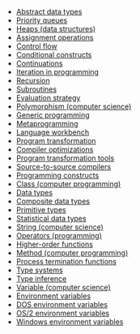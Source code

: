 
- [Abstract data types](https://en.wikipedia.org/wiki/Category:Abstract_data_types)
- [Priority queues](https://en.wikipedia.org/wiki/Category:Priority_queues)
- [Heaps (data structures)](https://en.wikipedia.org/wiki/Category:Heaps_(data_structures))
- [Assignment operations](https://en.wikipedia.org/wiki/Category:Assignment_operations)
- [Control flow](https://en.wikipedia.org/wiki/Category:Control_flow)
- [Conditional constructs](https://en.wikipedia.org/wiki/Category:Conditional_constructs)
- [Continuations](https://en.wikipedia.org/wiki/Category:Continuations)
- [Iteration in programming](https://en.wikipedia.org/wiki/Category:Iteration_in_programming)
- [Recursion](https://en.wikipedia.org/wiki/Category:Recursion)
- [Subroutines](https://en.wikipedia.org/wiki/Category:Subroutines)
- [Evaluation strategy](https://en.wikipedia.org/wiki/Category:Evaluation_strategy)
- [Polymorphism (computer science)](https://en.wikipedia.org/wiki/Category:Polymorphism_(computer_science))
- [Generic programming](https://en.wikipedia.org/wiki/Category:Generic_programming)
- [Metaprogramming](https://en.wikipedia.org/wiki/Category:Metaprogramming)
- [Language workbench](https://en.wikipedia.org/wiki/Category:Language_workbench)
- [Program transformation](https://en.wikipedia.org/wiki/Category:Program_transformation)
- [Compiler optimizations](https://en.wikipedia.org/wiki/Category:Compiler_optimizations)
- [Program transformation tools](https://en.wikipedia.org/wiki/Category:Program_transformation_tools)
- [Source-to-source compilers](https://en.wikipedia.org/wiki/Category:Source-to-source_compilers)
- [Programming constructs](https://en.wikipedia.org/wiki/Category:Programming_constructs)
- [Class (computer programming)](https://en.wikipedia.org/wiki/Category:Class_(computer_programming))
- [Data types](https://en.wikipedia.org/wiki/Category:Data_types)
- [Composite data types](https://en.wikipedia.org/wiki/Category:Composite_data_types)
- [Primitive types](https://en.wikipedia.org/wiki/Category:Primitive_types)
- [Statistical data types](https://en.wikipedia.org/wiki/Category:Statistical_data_types)
- [String (computer science)](https://en.wikipedia.org/wiki/Category:String_(computer_science))
- [Operators (programming)](https://en.wikipedia.org/wiki/Category:Operators_(programming))
- [Higher-order functions](https://en.wikipedia.org/wiki/Category:Higher-order_functions)
- [Method (computer programming)](https://en.wikipedia.org/wiki/Category:Method_(computer_programming))
- [Process termination functions](https://en.wikipedia.org/wiki/Category:Process_termination_functions)
- [Type systems](https://en.wikipedia.org/wiki/Category:Type_systems)
- [Type inference](https://en.wikipedia.org/wiki/Category:Type_inference)
- [Variable (computer science)](https://en.wikipedia.org/wiki/Category:Variable_(computer_science))
- [Environment variables](https://en.wikipedia.org/wiki/Category:Environment_variables)
- [DOS environment variables](https://en.wikipedia.org/wiki/Category:DOS_environment_variables)
- [OS/2 environment variables](https://en.wikipedia.org/wiki/Category:OS/2_environment_variables)
- [Windows environment variables](https://en.wikipedia.org/wiki/Category:Windows_environment_variables)